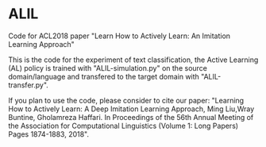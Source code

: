 # ALIL
Code for ACL2018 paper  "Learn How to Actively Learn: An Imitation Learning Approach"

This is the code for the experiment of text classification, the Active Learning (AL) policy is trained with "ALIL-simulation.py" on the source domain/language and transfered to the target domain with "ALIL-transfer.py".

If you plan to use the code, please consider to cite our paper: 
"Learning How to Actively Learn: A Deep Imitation Learning Approach, Ming Liu,Wray Buntine, Gholamreza Haffari. In Proceedings of the 56th Annual Meeting of the Association for Computational Linguistics (Volume 1: Long Papers)  Pages 1874-1883, 2018".

